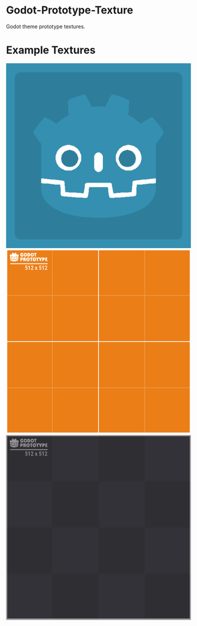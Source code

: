 # Godot-Prototype-Texture
Godot theme prototype textures.

# Example Textures
![Logo](https://github.com/PiCode9560/Godot-Prototype-Texture/blob/main/Textures/logo_blue_512x512.png?raw=true)
![Grid](https://github.com/PiCode9560/Godot-Prototype-Texture/blob/main/Textures/grid_orange_512x512.png?raw=true)
![Checker](https://github.com/PiCode9560/Godot-Prototype-Texture/blob/main/Textures/checker_black_512x512.png?raw=true)
